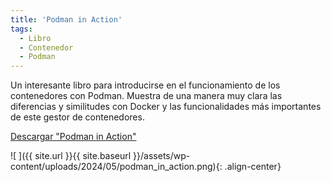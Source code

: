 ```yaml
---
title: 'Podman in Action'
tags: 
  - Libro
  - Contenedor
  - Podman
---
```

Un interesante libro para introducirse en el funcionamiento de los contenedores con Podman. Muestra de una manera muy clara las diferencias y similitudes con Docker y las funcionalidades más importantes de este gestor de contenedores.

[Descargar "Podman in Action"](https://developers.redhat.com/e-books/podman-action)

![ ]({{ site.url }}{{ site.baseurl }}/assets/wp-content/uploads/2024/05/podman_in_action.png){: .align-center}


